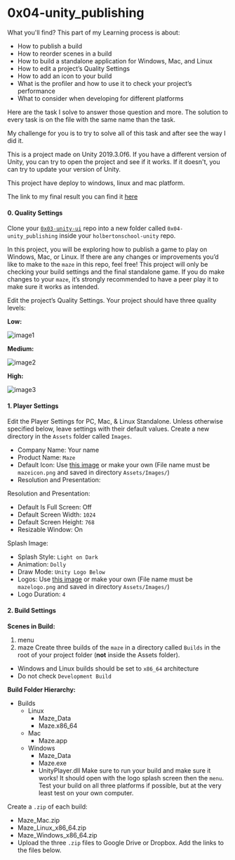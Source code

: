 # 0x04-unity_publishing

What you'll find? This part of my Learning process is about:
- How to publish a build
- How to reorder scenes in a build
- How to build a standalone application for Windows, Mac, and Linux
- How to edit a project’s Quality Settings
- How to add an icon to your build
- What is the profiler and how to use it to check your project’s performance
- What to consider when developing for different platforms

Here are the task I solve to answer those question and more. The solution to every task is on the file with the same name than the task.

My challenge for you is to try to solve all of this task and after see the way I did it.

This is a project made on Unity 2019.3.0f6. If you have a different version of Unity, you can try to open the project and see if it works. If it doesn't, you can try to update your version of Unity.

This project have deploy to windows, linux and mac platform.

The link to my final result you can find it [here](https://drive.google.com/drive/folders/1G1Sr0mySkWDzC7PA6C1w_bkV3ej4zAQ9?usp=share_link)


#### 0. Quality Settings
Clone your [`0x03-unity-ui`](https://github.com/bcondict/holbertonschool-0x03-unity-ui) repo into a new folder called `0x04-unity_publishing` inside your `holbertonschool-unity` repo.

In this project, you will be exploring how to publish a game to play on Windows, Mac, or Linux. If there are any changes or improvements you’d like to make to the `maze` in this repo, feel free! This project will only be checking your build settings and the final standalone game. If you do make changes to your `maze`, it’s strongly recommended to have a peer play it to make sure it works as intended.

Edit the project’s Quality Settings. Your project should have three quality levels:

**Low:**

![image1](Images/0-qualitysettings-low.png)

**Medium:**

![image2](Images/0-qualitysettings-medium.png)

**High:**

![image3](Images/0-qualitysettings-high.png)

#### 1. Player Settings
Edit the Player Settings for PC, Mac, & Linux Standalone. Unless otherwise specified below, leave settings with their default values. Create a new directory in the `Assets` folder called `Images`.

- Company Name: Your name
- Product Name: `Maze`
- Default Icon: Use [this image](https://s3.eu-west-3.amazonaws.com/hbtn.intranet.project.files/holbertonschool-cs-unity/423/mazeicon.png) or make your own (File name must be `mazeicon.png` and saved in directory `Assets/Images/`)
- Resolution and Presentation:

Resolution and Presentation:
- Default Is Full Screen: Off
- Default Screen Width: `1024`
- Default Screen Height: `768`
- Resizable Window: On

Splash Image:
- Splash Style: `Light on Dark`
- Animation: `Dolly`
- Draw Mode: `Unity Logo Below`
- Logos: Use [this image](https://s3.eu-west-3.amazonaws.com/hbtn.intranet.project.files/holbertonschool-cs-unity/423/mazelogo.png) or make your own (File name must be `mazelogo.png` and saved in directory `Assets/Images/`)
- Logo Duration: `4`


#### 2. Build Settings
**Scenes in Build:**
1. menu
2. maze
Create three builds of the `maze` in a directory called `Builds` in the root of your project folder (**not** inside the Assets folder).

- Windows and Linux builds should be set to `x86_64` architecture
- Do not check `Development Build`

**Build Folder Hierarchy:**
- Builds
    - Linux
        - Maze_Data
        - Maze.x86_64
    - Mac
        - Maze.app
    - Windows
        - Maze_Data
        - Maze.exe
        - UnityPlayer.dll
Make sure to run your build and make sure it works! It should open with the logo splash screen then the `menu`. Test your build on all three platforms if possible, but at the very least test on your own computer.

Create a `.zip` of each build:

- Maze_Mac.zip
- Maze_Linux_x86_64.zip
- Maze_Windows_x86_64.zip
- Upload the three `.zip` files to Google Drive or Dropbox. Add the links to the files below.
